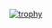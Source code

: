 [![trophy](https://github-profile-trophy.vercel.app/?username=cterence&theme=nord&margin-w=3&margin-h=3&&row=2&column=3)](https://github.com/ryo-ma/github-profile-trophy)

<!--
**cterence/cterence** is a ✨ _special_ ✨ repository because its `README.md` (this file) appears on your GitHub profile.

Here are some ideas to get you started:

- 🔭 I’m currently working on ...
- 🌱 I’m currently learning ...
- 👯 I’m looking to collaborate on ...
- 🤔 I’m looking for help with ...
- 💬 Ask me about ...
- 📫 How to reach me: ...
- 😄 Pronouns: ...
- ⚡ Fun fact: ...
-->
